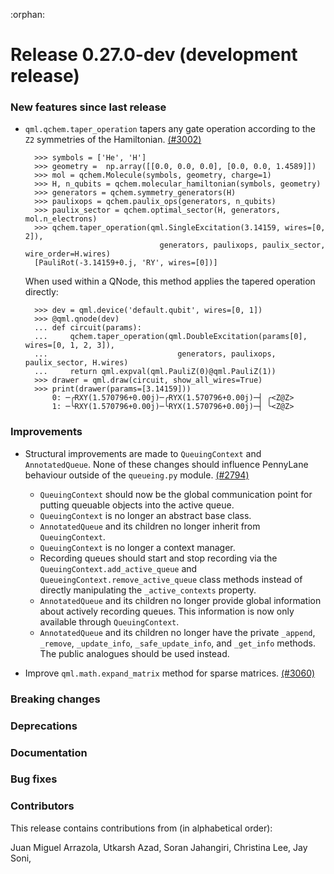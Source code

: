 :orphan:

# Release 0.27.0-dev (development release)

<h3>New features since last release</h3>

* `qml.qchem.taper_operation` tapers any gate operation according to the `Z2`
  symmetries of the Hamiltonian.
  [(#3002)](https://github.com/PennyLaneAI/pennylane/pull/3002)

  ```pycon
    >>> symbols = ['He', 'H']
    >>> geometry =  np.array([[0.0, 0.0, 0.0], [0.0, 0.0, 1.4589]])
    >>> mol = qchem.Molecule(symbols, geometry, charge=1)
    >>> H, n_qubits = qchem.molecular_hamiltonian(symbols, geometry)
    >>> generators = qchem.symmetry_generators(H)
    >>> paulixops = qchem.paulix_ops(generators, n_qubits)
    >>> paulix_sector = qchem.optimal_sector(H, generators, mol.n_electrons)
    >>> qchem.taper_operation(qml.SingleExcitation(3.14159, wires=[0, 2]),
                                generators, paulixops, paulix_sector, wire_order=H.wires)
    [PauliRot(-3.14159+0.j, 'RY', wires=[0])]
    ```

  When used within a QNode, this method applies the tapered operation directly:

  ```pycon
    >>> dev = qml.device('default.qubit', wires=[0, 1])
    >>> @qml.qnode(dev)
    ... def circuit(params):
    ...     qchem.taper_operation(qml.DoubleExcitation(params[0], wires=[0, 1, 2, 3]),
    ...                             generators, paulixops, paulix_sector, H.wires)
    ...     return qml.expval(qml.PauliZ(0)@qml.PauliZ(1))
    >>> drawer = qml.draw(circuit, show_all_wires=True)
    >>> print(drawer(params=[3.14159]))
        0: ─╭RXY(1.570796+0.00j)─╭RYX(1.570796+0.00j)─┤ ╭<Z@Z>
        1: ─╰RXY(1.570796+0.00j)─╰RYX(1.570796+0.00j)─┤ ╰<Z@Z>
  ```

<h3>Improvements</h3>

* Structural improvements are made to `QueuingContext` and `AnnotatedQueue`. None of these changes should
  influence PennyLane behaviour outside of the `queueing.py` module.
  [(#2794)](https://github.com/PennyLaneAI/pennylane/pull/2794)

  * `QueuingContext` should now be the global communication point for putting queuable objects into the active queue.
  * `QueuingContext` is no longer an abstract base class.
  * `AnnotatedQueue` and its children no longer inherit from `QueuingContext`.
  * `QueuingContext` is no longer a context manager.
  * Recording queues should start and stop recording via the `QueuingContext.add_active_queue` and
     `QueueingContext.remove_active_queue` class methods instead of directly manipulating the `_active_contexts` property.
  * `AnnotatedQueue` and its children no longer provide global information about actively recording queues. This information
      is now only available through `QueuingContext`.
  * `AnnotatedQueue` and its children no longer have the private `_append`, `_remove`, `_update_info`, `_safe_update_info`,
      and `_get_info` methods. The public analogues should be used instead.

* Improve `qml.math.expand_matrix` method for sparse matrices.
  [(#3060)](https://github.com/PennyLaneAI/pennylane/pull/3060)

<h3>Breaking changes</h3>

<h3>Deprecations</h3>

<h3>Documentation</h3>

<h3>Bug fixes</h3>

<h3>Contributors</h3>

This release contains contributions from (in alphabetical order):

Juan Miguel Arrazola,
Utkarsh Azad,
Soran Jahangiri,
Christina Lee,
Jay Soni,
